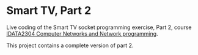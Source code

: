 # Smart TV, Part 2

Live coding of the Smart TV socket programming exercise, Part 2, course [IDATA2304 Computer
Networks and Network programming](https://www.ntnu.edu/studies/courses/IDATA2304/2023).

This project contains a complete version of part 2. 